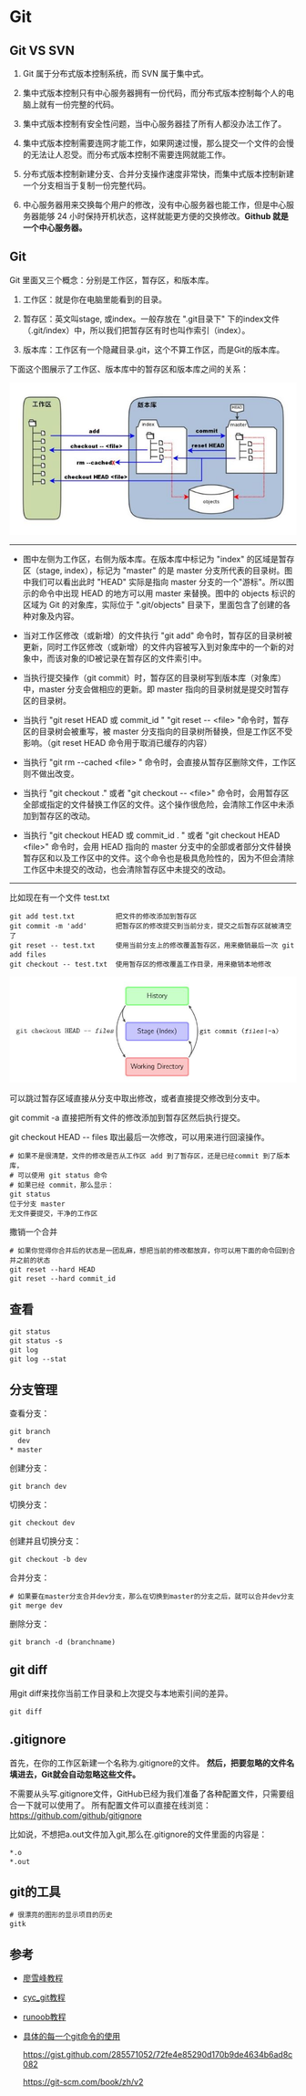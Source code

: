 # Git 

## Git VS SVN

1. Git 属于分布式版本控制系统，而 SVN 属于集中式。


2. 集中式版本控制只有中心服务器拥有一份代码，而分布式版本控制每个人的电脑上就有一份完整的代码。

3. 集中式版本控制有安全性问题，当中心服务器挂了所有人都没办法工作了。

4. 集中式版本控制需要连网才能工作，如果网速过慢，那么提交一个文件的会慢的无法让人忍受。而分布式版本控制不需要连网就能工作。

5. 分布式版本控制新建分支、合并分支操作速度非常快，而集中式版本控制新建一个分支相当于复制一份完整代码。

6. 中心服务器用来交换每个用户的修改，没有中心服务器也能工作，但是中心服务器能够 24 小时保持开机状态，这样就能更方便的交换修改。**Github 就是一个中心服务器。**

## Git

Git 里面又三个概念：分别是工作区，暂存区，和版本库。

1. 工作区：就是你在电脑里能看到的目录。

2. 暂存区：英文叫stage, 或index。一般存放在 ".git目录下" 下的index文件（.git/index）中，所以我们把暂存区有时也叫作索引（index）。

3. 版本库：工作区有一个隐藏目录.git，这个不算工作区，而是Git的版本库。


下面这个图展示了工作区、版本库中的暂存区和版本库之间的关系：

![tu](../pic/git_1.JPG)

---

* 图中左侧为工作区，右侧为版本库。在版本库中标记为 "index" 的区域是暂存区（stage, index），标记为 "master" 的是 master 分支所代表的目录树。图中我们可以看出此时 "HEAD" 实际是指向 master 分支的一个"游标"。所以图示的命令中出现 HEAD 的地方可以用 master 来替换。图中的 objects 标识的区域为 Git 的对象库，实际位于 ".git/objects" 目录下，里面包含了创建的各种对象及内容。

* 当对工作区修改（或新增）的文件执行 "git add" 命令时，暂存区的目录树被更新，同时工作区修改（或新增）的文件内容被写入到对象库中的一个新的对象中，而该对象的ID被记录在暂存区的文件索引中。

* 当执行提交操作（git commit）时，暂存区的目录树写到版本库（对象库）中，master 分支会做相应的更新。即 master 指向的目录树就是提交时暂存区的目录树。

* 当执行 "git reset HEAD 或 commit_id " "git reset -- \<file> "命令时，暂存区的目录树会被重写，被 master 分支指向的目录树所替换，但是工作区不受影响。（git reset HEAD 命令用于取消已缓存的内容）

* 当执行 "git rm --cached \<file> " 命令时，会直接从暂存区删除文件，工作区则不做出改变。

* 当执行 "git checkout ." 或者 "git checkout -- \<file>" 命令时，会用暂存区全部或指定的文件替换工作区的文件。这个操作很危险，会清除工作区中未添加到暂存区的改动。

* 当执行 "git checkout HEAD 或 commit_id .  " 或者 "git checkout HEAD \<file>" 命令时，会用 HEAD 指向的 master 分支中的全部或者部分文件替换暂存区和以及工作区中的文件。这个命令也是极具危险性的，因为不但会清除工作区中未提交的改动，也会清除暂存区中未提交的改动。

---


比如现在有一个文件 test.txt 
```
git add test.txt          把文件的修改添加到暂存区
git commit -m 'add'       把暂存区的修改提交到当前分支，提交之后暂存区就被清空了
git reset -- test.txt     使用当前分支上的修改覆盖暂存区，用来撤销最后一次 git add files
git checkout -- test.txt  使用暂存区的修改覆盖工作目录，用来撤销本地修改
```

![tu](../pic/git_3.JPG)

可以跳过暂存区域直接从分支中取出修改，或者直接提交修改到分支中。

git commit -a 直接把所有文件的修改添加到暂存区然后执行提交。

git checkout HEAD -- files 取出最后一次修改，可以用来进行回滚操作。


```
# 如果不是很清楚，文件的修改是否从工作区 add 到了暂存区，还是已经commit 到了版本库，
# 可以使用 git status 命令
# 如果已经 commit，那么显示：
git status
位于分支 master
无文件要提交，干净的工作区
```


撒销一个合并
```
# 如果你觉得你合并后的状态是一团乱麻，想把当前的修改都放弃，你可以用下面的命令回到合并之前的状态
git reset --hard HEAD
git reset --hard commit_id
```

## 查看
```
git status
git status -s
git log
git log --stat
```


## 分支管理

查看分支：
```
git branch
  dev
* master
```

创建分支：
```
git branch dev
```

切换分支：
```
git checkout dev
```

创建并且切换分支：
```
git checkout -b dev
```

合并分支：

```
# 如果要在master分支合并dev分支，那么在切换到master的分支之后，就可以合并dev分支
git merge dev
```

删除分支：
```
git branch -d (branchname)
```

## git diff

用git diff来找你当前工作目录和上次提交与本地索引间的差异。
```
git diff
```

## .gitignore

首先，在你的工作区新建一个名称为.gitignore的文件。
**然后，把要忽略的文件名填进去，Git就会自动忽略这些文件。**

不需要从头写.gitignore文件，GitHub已经为我们准备了各种配置文件，只需要组合一下就可以使用了。
所有配置文件可以直接在线浏览：https://github.com/github/gitignore

比如说，不想把a.out文件加入git,那么在.gitignore的文件里面的内容是：
```
*.o
*.out
```

## git的工具
```
# 很漂亮的图形的显示项目的历史
gitk
```

## 参考

- [廖雪峰教程](https://www.liaoxuefeng.com/wiki/0013739516305929606dd18361248578c67b8067c8c017b000)

- [cyc_git教程](https://github.com/CyC2018/CS-Notes/blob/master/docs/notes/Git.md)

- [runoob教程](http://www.runoob.com/git/git-workspace-index-repo.html)

- [具体的每一个git命令的使用](https://www.yiibai.com/git/git_diff.html)

  https://gist.github.com/285571052/72fe4e85290d170b9de4634b6ad8c082

  https://git-scm.com/book/zh/v2